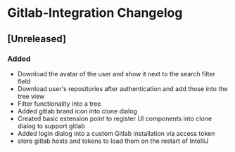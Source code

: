 <!-- Keep a Changelog guide -> https://keepachangelog.com -->

# Gitlab-Integration Changelog

## [Unreleased]

### Added

- Download the avatar of the user and show it next to the search filter field
- Download user's repositories after authentication and add those into the tree view
- Filter functionality into a tree
- Added gitlab brand icon into clone dialog
- Created basic extension point to register UI components into clone dialog to support gitlab
- Added login dialog into a custom Gitlab installation via access token
- store gitlab hosts and tokens to load them on the restart of IntelliJ
